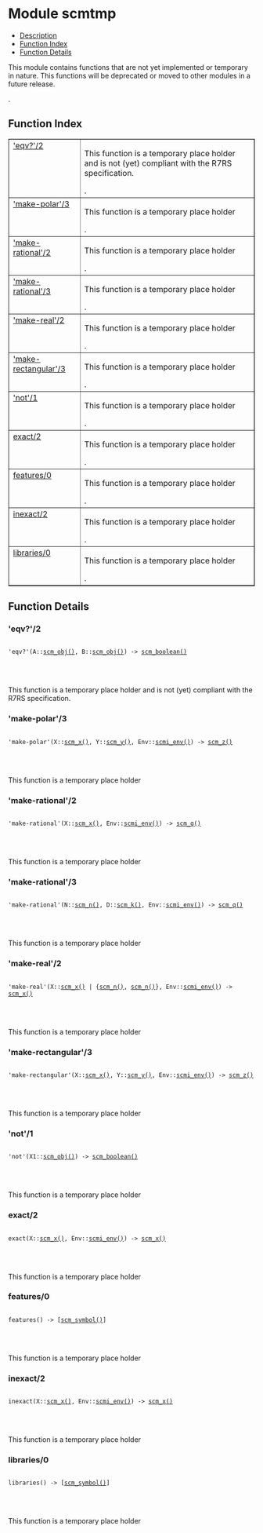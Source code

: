 

# Module scmtmp #
* [Description](#description)
* [Function Index](#index)
* [Function Details](#functions)


<p>This module contains functions that are not yet implemented
or temporary in nature.  This functions will be deprecated or
moved to other modules in a future release.</p>.

<a name="index"></a>

## Function Index ##


<table width="100%" border="1" cellspacing="0" cellpadding="2" summary="function index"><tr><td valign="top"><a href="#eqv%3f-2">'eqv?'/2</a></td><td><p>This function is a temporary place holder and is not (yet)
compliant with the R7RS specification.</p>.</td></tr><tr><td valign="top"><a href="#make-polar-3">'make-polar'/3</a></td><td><p>This function is a temporary place holder</p>.</td></tr><tr><td valign="top"><a href="#make-rational-2">'make-rational'/2</a></td><td><p>This function is a temporary place holder</p>.</td></tr><tr><td valign="top"><a href="#make-rational-3">'make-rational'/3</a></td><td><p>This function is a temporary place holder</p>.</td></tr><tr><td valign="top"><a href="#make-real-2">'make-real'/2</a></td><td><p>This function is a temporary place holder</p>.</td></tr><tr><td valign="top"><a href="#make-rectangular-3">'make-rectangular'/3</a></td><td><p>This function is a temporary place holder</p>.</td></tr><tr><td valign="top"><a href="#not-1">'not'/1</a></td><td><p>This function is a temporary place holder</p>.</td></tr><tr><td valign="top"><a href="#exact-2">exact/2</a></td><td><p>This function is a temporary place holder</p>.</td></tr><tr><td valign="top"><a href="#features-0">features/0</a></td><td><p>This function is a temporary place holder</p>.</td></tr><tr><td valign="top"><a href="#inexact-2">inexact/2</a></td><td><p>This function is a temporary place holder</p>.</td></tr><tr><td valign="top"><a href="#libraries-0">libraries/0</a></td><td><p>This function is a temporary place holder</p>.</td></tr></table>


<a name="functions"></a>

## Function Details ##

<a name="eqv%3f-2"></a>

### 'eqv?'/2 ###


<pre><code>
'eqv?'(A::<a href="#type-scm_obj">scm_obj()</a>, B::<a href="#type-scm_obj">scm_obj()</a>) -&gt; <a href="#type-scm_boolean">scm_boolean()</a>
</code></pre>

<br></br>


<p>This function is a temporary place holder and is not (yet)
compliant with the R7RS specification.</p>

<a name="make-polar-3"></a>

### 'make-polar'/3 ###


<pre><code>
'make-polar'(X::<a href="#type-scm_x">scm_x()</a>, Y::<a href="#type-scm_y">scm_y()</a>, Env::<a href="#type-scmi_env">scmi_env()</a>) -&gt; <a href="#type-scm_z">scm_z()</a>
</code></pre>

<br></br>


<p>This function is a temporary place holder</p>

<a name="make-rational-2"></a>

### 'make-rational'/2 ###


<pre><code>
'make-rational'(X::<a href="#type-scm_x">scm_x()</a>, Env::<a href="#type-scmi_env">scmi_env()</a>) -&gt; <a href="#type-scm_q">scm_q()</a>
</code></pre>

<br></br>


<p>This function is a temporary place holder</p>

<a name="make-rational-3"></a>

### 'make-rational'/3 ###


<pre><code>
'make-rational'(N::<a href="#type-scm_n">scm_n()</a>, D::<a href="#type-scm_k">scm_k()</a>, Env::<a href="#type-scmi_env">scmi_env()</a>) -&gt; <a href="#type-scm_q">scm_q()</a>
</code></pre>

<br></br>


<p>This function is a temporary place holder</p>

<a name="make-real-2"></a>

### 'make-real'/2 ###


<pre><code>
'make-real'(X::<a href="#type-scm_x">scm_x()</a> | {<a href="#type-scm_n">scm_n()</a>, <a href="#type-scm_n">scm_n()</a>}, Env::<a href="#type-scmi_env">scmi_env()</a>) -&gt; <a href="#type-scm_x">scm_x()</a>
</code></pre>

<br></br>


<p>This function is a temporary place holder</p>

<a name="make-rectangular-3"></a>

### 'make-rectangular'/3 ###


<pre><code>
'make-rectangular'(X::<a href="#type-scm_x">scm_x()</a>, Y::<a href="#type-scm_y">scm_y()</a>, Env::<a href="#type-scmi_env">scmi_env()</a>) -&gt; <a href="#type-scm_z">scm_z()</a>
</code></pre>

<br></br>


<p>This function is a temporary place holder</p>

<a name="not-1"></a>

### 'not'/1 ###


<pre><code>
'not'(X1::<a href="#type-scm_obj">scm_obj()</a>) -&gt; <a href="#type-scm_boolean">scm_boolean()</a>
</code></pre>

<br></br>


<p>This function is a temporary place holder</p>

<a name="exact-2"></a>

### exact/2 ###


<pre><code>
exact(X::<a href="#type-scm_x">scm_x()</a>, Env::<a href="#type-scmi_env">scmi_env()</a>) -&gt; <a href="#type-scm_x">scm_x()</a>
</code></pre>

<br></br>


<p>This function is a temporary place holder</p>

<a name="features-0"></a>

### features/0 ###


<pre><code>
features() -&gt; [<a href="#type-scm_symbol">scm_symbol()</a>]
</code></pre>

<br></br>


<p>This function is a temporary place holder</p>

<a name="inexact-2"></a>

### inexact/2 ###


<pre><code>
inexact(X::<a href="#type-scm_x">scm_x()</a>, Env::<a href="#type-scmi_env">scmi_env()</a>) -&gt; <a href="#type-scm_x">scm_x()</a>
</code></pre>

<br></br>


<p>This function is a temporary place holder</p>

<a name="libraries-0"></a>

### libraries/0 ###


<pre><code>
libraries() -&gt; [<a href="#type-scm_symbol">scm_symbol()</a>]
</code></pre>

<br></br>


<p>This function is a temporary place holder</p>

